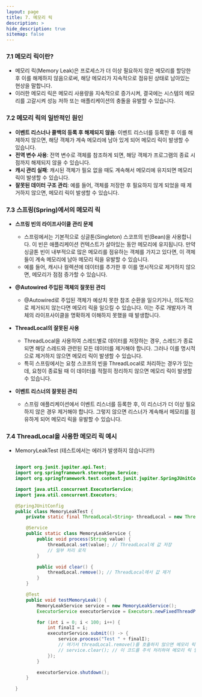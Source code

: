 ```yaml
---
layout: page
title: 7. 메모리 릭
description: >
hide_description: true
sitemap: false
---
```


### 7.1 메모리 릭이란?

- 메모리 릭(Memory Leak)은 프로세스가 더 이상 필요하지 않은 메모리를 할당한 후 이를 해제하지 않음으로써, 해당 메모리가 지속적으로 점유된 상태로 남아있는 현상을 말합니다.
- 이러한 메모리 릭은 메모리 사용량을 지속적으로 증가시켜, 결국에는 시스템의 메모리를 고갈시켜 성능 저하 또는 애플리케이션의 충돌을 유발할 수 있습니다.

### 7.2 **메모리 릭의 일반적인 원인**

- **이벤트 리스너나 콜백의 등록 후 해제되지 않음**: 이벤트 리스너를 등록한 후 이를 해제하지 않으면, 해당 객체가 계속 메모리에 남아 있게 되어 메모리 릭이 발생할 수 있습니다.
- **전역 변수 사용**: 전역 변수로 객체를 참조하게 되면, 해당 객체가 프로그램의 종료 시점까지 해제되지 않을 수 있습니다.
- **캐시 관리 실패**: 캐시된 객체가 필요 없을 때도 계속해서 메모리에 유지되면 메모리 릭이 발생할 수 있습니다.
- **잘못된 데이터 구조 관리**: 예를 들어, 객체를 저장한 후 필요하지 않게 되었을 때 제거하지 않으면, 메모리 릭이 발생할 수 있습니다.

### 7.3 **스프링(Spring)에서의 메모리 릭**

- **스프링 빈의 라이프사이클 관리 문제**
    - 스프링에서는 기본적으로 싱글톤(Singleton) 스코프의 빈(Bean)을 사용합니다. 이 빈은 애플리케이션 컨텍스트가 살아있는 동안 메모리에 유지됩니다. 만약 싱글톤 빈이 내부적으로 많은 메모리를 점유하는 객체를 가지고 있다면, 이 객체들이 계속 메모리에 남아 메모리 릭을 유발할 수 있습니다.
    - 예를 들어, 캐시나 컬렉션에 데이터를 추가한 후 이를 명시적으로 제거하지 않으면, 메모리가 점점 증가할 수 있습니다.
- **@Autowired 주입된 객체의 잘못된 관리**
    - @Autowired로 주입된 객체가 예상치 못한 참조 순환을 일으키거나, 의도적으로 제거되지 않는다면 메모리 릭을 일으킬 수 있습니다. 이는 주로 개발자가 객체의 라이프사이클을 명확하게 이해하지 못했을 때 발생합니다.

- **ThreadLocal의 잘못된 사용**
    - ThreadLocal을 사용하여 스레드별로 데이터를 저장하는 경우, 스레드가 종료되면 해당 스레드와 관련된 모든 데이터를 제거해야 합니다. 그러나 이를 명시적으로 제거하지 않으면 메모리 릭이 발생할 수 있습니다.
    - 특히 스프링에서는 요청 스코프의 빈을 ThreadLocal로 처리하는 경우가 있는데, 요청이 종료될 때 이 데이터를 적절히 정리하지 않으면 메모리 릭이 발생할 수 있습니다.

- **이벤트 리스너의 잘못된 관리**
    - 스프링 애플리케이션에서 이벤트 리스너를 등록한 후, 이 리스너가 더 이상 필요하지 않은 경우 제거해야 합니다. 그렇지 않으면 리스너가 계속해서 메모리를 점유하게 되어 메모리 릭을 유발할 수 있습니다.

### 7.4 **ThreadLocal을 사용한 메모리 릭 예시**

- MemoryLeakTest (테스트에서는 에러가 발생하지 않습니다!!!)

    ```java
    
    import org.junit.jupiter.api.Test;
    import org.springframework.stereotype.Service;
    import org.springframework.test.context.junit.jupiter.SpringJUnitConfig;
    
    import java.util.concurrent.ExecutorService;
    import java.util.concurrent.Executors;
    
    @SpringJUnitConfig
    public class MemoryLeakTest {
        private static final ThreadLocal<String> threadLocal = new ThreadLocal<>();
    
        @Service
        public static class MemoryLeakService {
            public void process(String value) {
                threadLocal.set(value); // ThreadLocal에 값 저장
                // 일부 처리 로직
            }
    
            public void clear() {
                threadLocal.remove(); // ThreadLocal에서 값 제거
            }
        }
    
        @Test
        public void testMemoryLeak() {
            MemoryLeakService service = new MemoryLeakService();
            ExecutorService executorService = Executors.newFixedThreadPool(10);
    
            for (int i = 0; i < 100; i++) {
                int finalI = i;
                executorService.submit(() -> {
                    service.process("Test " + finalI);
                    // 여기서 threadLocal.remove()를 호출하지 않으면 메모리 릭 발생 가능
                    // service.clear(); // 이 코드를 주석 처리하여 메모리 릭 발생
                });
            }
    
            executorService.shutdown();
        }
    
    }
    
    ```